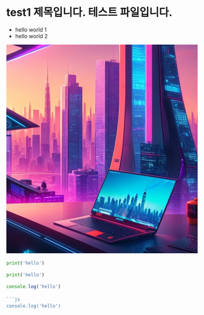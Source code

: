 # test1 제목입니다. 테스트 파일입니다.

* hello world 1
* hello world 2

![AI_SW IMG](img/ai.jpg)

```python
print('hello')
```

```py
print('hello')
```

```javascript
console.log('hello')

```js
console.log('hello')
```
